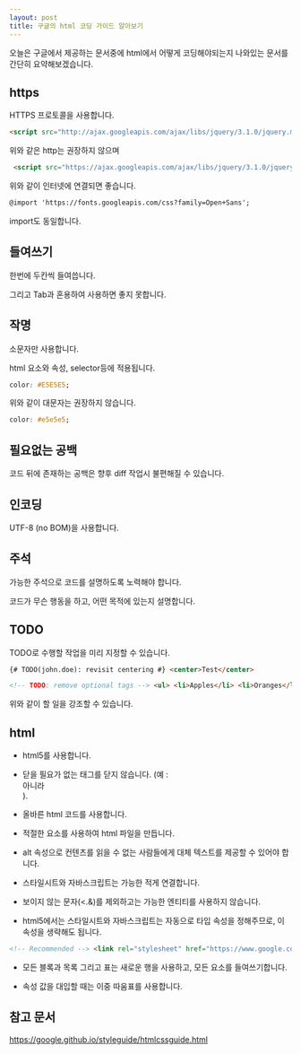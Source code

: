 ```yaml
---
layout: post
title: 구글의 html 코딩 가이드 알아보기
---
```


오늘은 구글에서 제공하는 문서중에 html에서 어떻게 코딩해야되는지 나와있는 문서를 간단히 요약해보겠습니다.

## https

HTTPS 프로토콜을 사용합니다.

```html
<script src="http://ajax.googleapis.com/ajax/libs/jquery/3.1.0/jquery.min.js"></script>
```

위와 같은 http는 권장하지 않으며

```html
 <script src="https://ajax.googleapis.com/ajax/libs/jquery/3.1.0/jquery.min.js"></script>
```

위와 같이 인터넷에 연결되면 좋습니다.

```html
@import 'https://fonts.googleapis.com/css?family=Open+Sans';
```

import도 동일합니다.

## 들여쓰기

한번에 두칸씩 들여씁니다.

그리고 Tab과 혼용하여 사용하면 좋지 못합니다.

## 작명

소문자만 사용합니다.

html 요소와 속성, selector등에 적용됩니다.

```css
color: #E5E5E5;
```

위와 같이 대문자는 권장하지 않습니다.

```css
color: #e5e5e5;
```

## 필요없는 공백

코드 뒤에 존재하는 공백은 향후 diff 작업시 불편해질 수 있습니다.

## 인코딩

UTF-8 (no BOM)을 사용합니다.

## 주석

가능한 주석으로 코드를 설명하도록 노력해야 합니다.

코드가 무슨 행동을 하고, 어떤 목적에 있는지 설명합니다.

## TODO

TODO로 수행할 작업을 미리 지정할 수 있습니다.

```html
{# TODO(john.doe): revisit centering #} <center>Test</center>

<!-- TODO: remove optional tags --> <ul> <li>Apples</li> <li>Oranges</li> </ul>
```

위와 같이 할 일을 강조할 수 있습니다.

## html

* html5를 사용합니다.

* 닫을 필요가 없는 태그를 닫지 않습니다. (예 : <br/> 아니라 <br> ).

* 올바른 html 코드를 사용합니다.

* 적절한 요소를 사용하여 html 파일을 만듭니다.

* alt 속성으로 컨텐츠를 읽을 수 없는 사람들에게 대체 텍스트를 제공할 수 있어야 합니다.

* 스타일시트와 자바스크립트는 가능한 적게 연결합니다.

* 보이지 않는 문자(<.&)를 제외하고는 가능한 엔티티를 사용하지 않습니다.

* html5에서는 스타일시트와 자바스크립트는 자동으로 타입 속성을 정해주므로, 이 속성을 생략해도 됩니다.

```html
<!-- Recommended --> <link rel="stylesheet" href="https://www.google.com/css/maia.css">
```

* 모든 블록과 목록 그리고 표는 새로운 행을 사용하고, 모든 요소를 들여쓰기합니다.

* 속성 값을 대입할 때는 이중 따움표를 사용합니다.


## 참고 문서

https://google.github.io/styleguide/htmlcssguide.html
